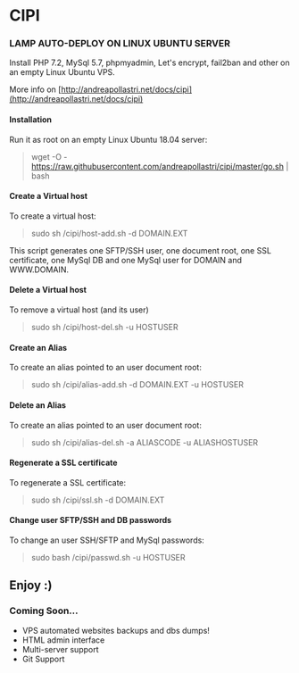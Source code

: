 # CIPI
### LAMP AUTO-DEPLOY ON LINUX UBUNTU SERVER
Install PHP 7.2, MySql 5.7, phpmyadmin, Let's encrypt, fail2ban and other on an empty Linux Ubuntu VPS.

More info on [http://andreapollastri.net/docs/cipi](http://andreapollastri.net/docs/cipi)

#### Installation
Run it as root on an empty Linux Ubuntu 18.04 server:
> wget -O - https://raw.githubusercontent.com/andreapollastri/cipi/master/go.sh | bash

#### Create a Virtual host
To create a virtual host:
> sudo sh /cipi/host-add.sh -d DOMAIN.EXT

This script generates one SFTP/SSH user, one document root, one SSL certificate, one MySql DB and one MySql user for DOMAIN and WWW.DOMAIN.

#### Delete a Virtual host
To remove a virtual host (and its user)
> sudo sh /cipi/host-del.sh -u HOSTUSER

#### Create an Alias
To create an alias pointed to an user document root:
> sudo sh /cipi/alias-add.sh -d DOMAIN.EXT -u HOSTUSER

#### Delete an Alias
To create an alias pointed to an user document root:
> sudo sh /cipi/alias-del.sh -a ALIASCODE -u ALIASHOSTUSER

#### Regenerate a SSL certificate
To regenerate a SSL certificate:
> sudo sh /cipi/ssl.sh -d DOMAIN.EXT

#### Change user SFTP/SSH and DB passwords
To change an user SSH/SFTP and MySql passwords:
> sudo bash /cipi/passwd.sh -u HOSTUSER

## Enjoy :)

### Coming Soon...
- VPS automated websites backups and dbs dumps!
- HTML admin interface
- Multi-server support
- Git Support

